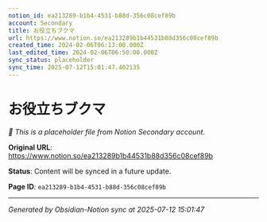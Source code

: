 ```yaml
---
notion_id: ea213289-b1b4-4531-b88d-356c08cef89b
account: Secondary
title: お役立ちブクマ
url: https://www.notion.so/ea213289b1b44531b88d356c08cef89b
created_time: 2024-02-06T06:13:00.000Z
last_edited_time: 2024-02-06T06:50:00.000Z
sync_status: placeholder
sync_time: 2025-07-12T15:01:47.402135
---
```


# お役立ちブクマ

*🔄 This is a placeholder file from Notion Secondary account.*

**Original URL**: https://www.notion.so/ea213289b1b44531b88d356c08cef89b

**Status**: Content will be synced in a future update.

**Page ID**: `ea213289-b1b4-4531-b88d-356c08cef89b`

---

*Generated by Obsidian-Notion sync at 2025-07-12 15:01:47*
